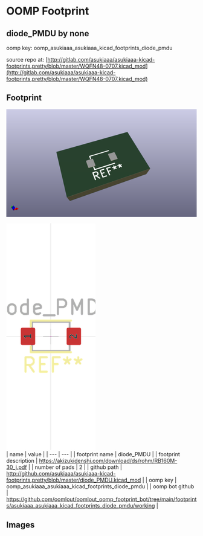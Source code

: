 # OOMP Footprint  
## diode_PMDU  by none  
  
oomp key: oomp_asukiaaa_asukiaaa_kicad_footprints_diode_pmdu  
  
source repo at: [http://gitlab.com/asukiaaa/asukiaaa-kicad-footprints.pretty/blob/master/WQFN48-0707.kicad_mod](http://gitlab.com/asukiaaa/asukiaaa-kicad-footprints.pretty/blob/master/WQFN48-0707.kicad_mod)  
## Footprint  
  
[![working_kicad_pcb_3d.png](working_kicad_pcb_3d_600.png)](working_kicad_pcb_3d.png)  
  
[![working.png](working_600.png)](working.png)  
| name | value | 
| --- | --- | 
| footprint name | diode_PMDU | 
| footprint description | https://akizukidenshi.com/download/ds/rohm/RB160M-30_j.pdf | 
| number of pads | 2 | 
| github path | http://github.com/asukiaaa/asukiaaa-kicad-footprints.pretty/blob/master/diode_PMDU.kicad_mod | 
| oomp key | oomp_asukiaaa_asukiaaa_kicad_footprints_diode_pmdu | 
| oomp bot github | https://github.com/oomlout/oomlout_oomp_footprint_bot/tree/main/footprints/asukiaaa_asukiaaa_kicad_footprints_diode_pmdu/working | 
## Images  
